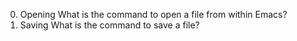 0. Opening
What is the command to open a file from within Emacs?
1. Saving
What is the command to save a file?